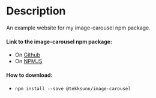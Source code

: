 # Description
An example website for my image-carousel npm package.

#### Link to the image-carousel npm package:
- On [Github](https://github.com/TEKKSUNN/image-carousel)
- On [NPMJS](https://www.npmjs.com/package/@tekksunn/image-carousel)

#### How to download:
- `npm install --save @tekksunn/image-carousel`
